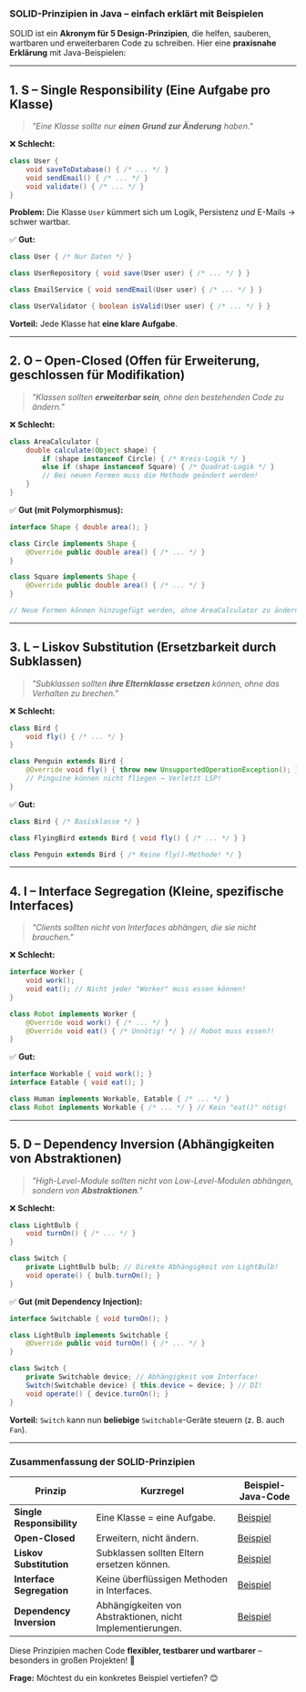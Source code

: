 ### **SOLID-Prinzipien in Java – einfach erklärt mit Beispielen**  

SOLID ist ein **Akronym für 5 Design-Prinzipien**, die helfen, sauberen, wartbaren und erweiterbaren Code zu schreiben. Hier eine **praxisnahe Erklärung** mit Java-Beispielen:

---

## **1. S – Single Responsibility (Eine Aufgabe pro Klasse)**  
> *"Eine Klasse sollte nur **einen Grund zur Änderung** haben."*  

❌ **Schlecht:**  
```java
class User {
    void saveToDatabase() { /* ... */ }
    void sendEmail() { /* ... */ }
    void validate() { /* ... */ }
}
```  
**Problem:** Die Klasse `User` kümmert sich um Logik, Persistenz *und* E-Mails → schwer wartbar.  

✅ **Gut:**  
```java
class User { /* Nur Daten */ }

class UserRepository { void save(User user) { /* ... */ } }

class EmailService { void sendEmail(User user) { /* ... */ } }

class UserValidator { boolean isValid(User user) { /* ... */ } }
```  
**Vorteil:** Jede Klasse hat **eine klare Aufgabe**.  

---

## **2. O – Open-Closed (Offen für Erweiterung, geschlossen für Modifikation)**  
> *"Klassen sollten **erweiterbar sein**, ohne den bestehenden Code zu ändern."*  

❌ **Schlecht:**  
```java
class AreaCalculator {
    double calculate(Object shape) {
        if (shape instanceof Circle) { /* Kreis-Logik */ }
        else if (shape instanceof Square) { /* Quadrat-Logik */ }
        // Bei neuen Formen muss die Methode geändert werden!
    }
}
```  

✅ **Gut (mit Polymorphismus):**  
```java
interface Shape { double area(); }

class Circle implements Shape { 
    @Override public double area() { /* ... */ } 
}

class Square implements Shape { 
    @Override public double area() { /* ... */ } 
}

// Neue Formen können hinzugefügt werden, ohne AreaCalculator zu ändern!
```  

---

## **3. L – Liskov Substitution (Ersetzbarkeit durch Subklassen)**  
> *"Subklassen sollten **ihre Elternklasse ersetzen** können, ohne das Verhalten zu brechen."*  

❌ **Schlecht:**  
```java
class Bird {
    void fly() { /* ... */ }
}

class Penguin extends Bird { 
    @Override void fly() { throw new UnsupportedOperationException(); } 
    // Pinguine können nicht fliegen → Verletzt LSP!
}
```  

✅ **Gut:**  
```java
class Bird { /* Basisklasse */ }

class FlyingBird extends Bird { void fly() { /* ... */ } }

class Penguin extends Bird { /* Keine fly()-Methode! */ }
```  

---

## **4. I – Interface Segregation (Kleine, spezifische Interfaces)**  
> *"Clients sollten nicht von Interfaces abhängen, die sie nicht brauchen."*  

❌ **Schlecht:**  
```java
interface Worker {
    void work();
    void eat(); // Nicht jeder "Worker" muss essen können!
}

class Robot implements Worker {
    @Override void work() { /* ... */ }
    @Override void eat() { /* Unnötig! */ } // Robot muss essen?!
}
```  

✅ **Gut:**  
```java
interface Workable { void work(); }
interface Eatable { void eat(); }

class Human implements Workable, Eatable { /* ... */ }
class Robot implements Workable { /* ... */ } // Kein "eat()" nötig!
```  

---

## **5. D – Dependency Inversion (Abhängigkeiten von Abstraktionen)**  
> *"High-Level-Module sollten nicht von Low-Level-Modulen abhängen, sondern von **Abstraktionen**."*  

❌ **Schlecht:**  
```java
class LightBulb {
    void turnOn() { /* ... */ }
}

class Switch {
    private LightBulb bulb; // Direkte Abhängigkeit von LightBulb!
    void operate() { bulb.turnOn(); }
}
```  

✅ **Gut (mit Dependency Injection):**  
```java
interface Switchable { void turnOn(); }

class LightBulb implements Switchable { 
    @Override public void turnOn() { /* ... */ } 
}

class Switch {
    private Switchable device; // Abhängigkeit vom Interface!
    Switch(Switchable device) { this.device = device; } // DI!
    void operate() { device.turnOn(); }
}
```  
**Vorteil:** `Switch` kann nun **beliebige** `Switchable`-Geräte steuern (z. B. auch `Fan`).  

---

### **Zusammenfassung der SOLID-Prinzipien**  
| Prinzip                      | Kurzregel                                  | Beispiel-Java-Code |  
|------------------------------|-------------------------------------------|--------------------|  
| **Single Responsibility**    | Eine Klasse = eine Aufgabe.               | [Beispiel](#1-s--single-responsibility-eine-aufgabe-pro-klasse) |  
| **Open-Closed**              | Erweitern, nicht ändern.                  | [Beispiel](#2-o--open-closed-offen-für-erweiterung-geschlossen-für-modifikation) |  
| **Liskov Substitution**      | Subklassen sollten Eltern ersetzen können. | [Beispiel](#3-l--liskov-substitution-ersetzbarkeit-durch-subklassen) |  
| **Interface Segregation**    | Keine überflüssigen Methoden in Interfaces. | [Beispiel](#4-i--interface-segregation-kleine-spezifische-interfaces) |  
| **Dependency Inversion**     | Abhängigkeiten von Abstraktionen, nicht Implementierungen. | [Beispiel](#5-d--dependency-inversion-abhängigkeiten-von-abstraktionen) |  

Diese Prinzipien machen Code **flexibler, testbarer und wartbarer** – besonders in großen Projekten! 🚀  

**Frage:** Möchtest du ein konkretes Beispiel vertiefen? 😊